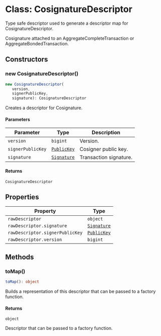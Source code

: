 # Class: CosignatureDescriptor

Type safe descriptor used to generate a descriptor map for CosignatureDescriptor.

Cosignature attached to an AggregateCompleteTransaction or AggregateBondedTransaction.

## Constructors

### new CosignatureDescriptor()

```ts
new CosignatureDescriptor(
   version, 
   signerPublicKey, 
   signature): CosignatureDescriptor
```

Creates a descriptor for Cosignature.

#### Parameters

| Parameter | Type | Description |
| ------ | ------ | ------ |
| `version` | `bigint` | Version. |
| `signerPublicKey` | [`PublicKey`](../../../../index/classes/PublicKey.md) | Cosigner public key. |
| `signature` | [`Signature`](../../models/classes/Signature.md) | Transaction signature. |

#### Returns

`CosignatureDescriptor`

## Properties

| Property | Type |
| ------ | ------ |
| <a id="rawdescriptor"></a> `rawDescriptor` | `object` |
| `rawDescriptor.signature` | [`Signature`](../../models/classes/Signature.md) |
| `rawDescriptor.signerPublicKey` | [`PublicKey`](../../../../index/classes/PublicKey.md) |
| `rawDescriptor.version` | `bigint` |

## Methods

### toMap()

```ts
toMap(): object
```

Builds a representation of this descriptor that can be passed to a factory function.

#### Returns

`object`

Descriptor that can be passed to a factory function.
